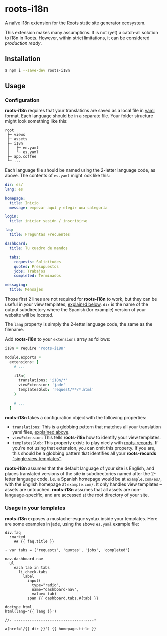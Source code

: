 # roots-i18n
A naïve i18n extension for the [Roots](http://roots.cx/) static site generator ecosystem.

This extension makes many assumptions. It is not (yet) a catch-all solution to i18n in Roots. However, within strict limitations, it can be considered _production ready_.

## Installation

```sh
$ npm i --save-dev roots-i18n
```

## Usage

### Configuration

**roots-i18n** requires that your translations are saved as a local file in [yaml](http://yaml.org/) format. Each language should be in a separate file. Your folder structure might look something like this:

```
root
 ├─ views
 ├─ assets
 ├─ i18n
 │   ├─ en.yaml
 │   └─ es.yaml
 ├─ app.coffee
 └─ ...
```

Each language file should be named using the 2-letter language code, as above. The contents of `es.yaml` might look like this:

```yaml
dir: es/
lang: es

homepage:
  title: Inicio
  message: empezar aquí y elegir una categoría

login:
  title: iniciar sesión / inscribirse

faq:
  title: Preguntas Frecuentes

dashboard:
  title: Tu cuadro de mandos

  tabs:
    requests: Solicitudes
    quotes: Presupuestos
    jobs: Trabajos
    completed: Terminados

messaging:
  title: Mensajes
```

Those first 2 lines are not required for **roots-i18n** to work, but they can be useful in your view templates, [explained below](#usage-in-your-templates). `dir` is the name of the output subdirectory where the Spanish (for example) version of your website will be located.

The `lang` property is simply the 2-letter language code, the same as the filename.

Add **roots-i18n** to your `extensions` array as follows:

```coffeescript
i18n = require 'roots-i18n'

module.exports =
  extensions: [
    # ...

    i18n(
      translations: 'i18n/*'
      viewExtension: 'jade'
      templatesGlob: 'request/**/*.html'
    )

    # ...
  ]
```

**roots-i18n** takes a configuration object with the following properties:

- `translations`: This is a globbing pattern that matches all your translation yaml files, [explained above](#configuration).
- `viewExtension`: This tells **roots-i18n** how to identify your view templates.
- `templatesGlob`: This property exists to play nicely with [roots-records](https://github.com/carrot/roots-records). If you're not using that extension, you can omit this property. If you are, this should be a globbing pattern that identifies all your **roots-records** ["single view templates"](https://github.com/carrot/roots-records#template-and-out).

**roots-i18n** assumes that the default language of your site is English, and places translated versions of the site in subdirectories named after the 2-letter language code, i.e. a Spanish homepage would be at `example.com/es/`, with the English homepage at `example.com/`. It only handles view templates – assets are untouched. **roots-i18n** assumes that all assets are non-language-specific, and are accessed at the root directory of your site.

### Usage in your templates

**roots-i18n** exposes a mustache-esque syntax inside your templates. Here are some examples in jade, using the above `es.yaml` example file:

```jade
div.faq
  :marked
    ## {{ faq.title }}
```
```jade
- var tabs = ['requests', 'quotes', 'jobs', 'completed']

nav.dashboard-nav
  ul
    each tab in tabs
      li.check-tabs
        label
          input(
            type="radio",
            name="dashboard-nav",
            value= tab)
          span {{ dashboard.tabs.#{tab} }}
```
```jade
doctype html
html(lang='{{ lang }}')

//- ------------------------------------•

a(href='/{{ dir }}') {{ homepage.title }}
```
